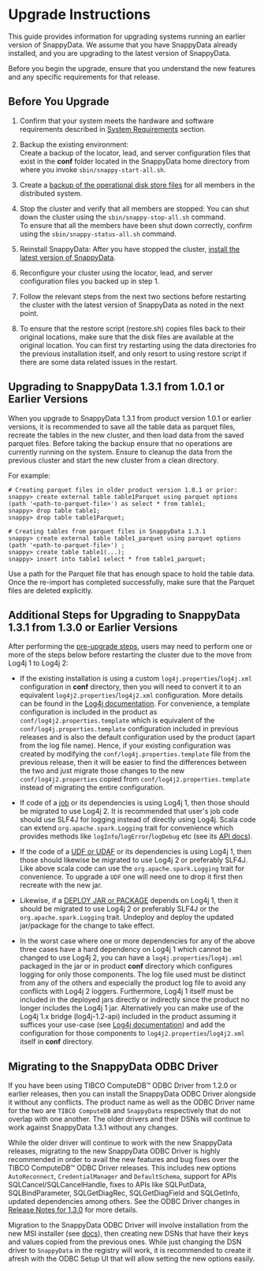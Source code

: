 # Upgrade Instructions

This guide provides information for upgrading systems running an earlier version of SnappyData. We assume that you have SnappyData already installed, and you are upgrading to the latest version of SnappyData.

Before you begin the upgrade, ensure that you understand the new features and any specific requirements for that release.

<a id="pre-upgrade-steps"></a>
## Before You Upgrade

1. Confirm that your system meets the hardware and software requirements described in [System Requirements](../install/system_requirements.md) section.

2. Backup the existing environment: </br>Create a backup of the locator, lead, and server configuration files that
   exist in the **conf** folder located in the SnappyData home directory from where you invoke `sbin/snappy-start-all.sh`.

3. Create a [backup of the operational disk store files](../reference/command_line_utilities/store-backup.md) for all
   members in the distributed system.

4. Stop the cluster and verify that all members are stopped: You can shut down the cluster using the `sbin/snappy-stop-all.sh` command. </br>To ensure that all the members have been shut down correctly, confirm using the `sbin/snappy-status-all.sh` command.

5. Reinstall SnappyData: After you have stopped the cluster, [install the latest version of SnappyData](../install/index.md).

6. Reconfigure your cluster using the locator, lead, and server configuration files you backed up in step 1.

7. Follow the relevant steps from the next two sections before restarting the cluster with the latest version of
   SnappyData as noted in the next point.

8. To ensure that the restore script (restore.sh) copies files back to their original locations, make sure that the
   disk files are available at the original location. You can first try restarting using the data directories fro
   the previous installation itself, and only resort to using restore script if there are some data related issues
   in the restart.


## Upgrading to SnappyData 1.3.1 from 1.0.1 or Earlier Versions

When you upgrade to SnappyData 1.3.1 from product version 1.0.1 or earlier versions, it is recommended to save all the table data as parquet files, recreate the tables in the new cluster, and then load data from the saved parquet files. Before taking the backup ensure that no operations are currently running on the system. Ensure to cleanup the data from the previous cluster and start the new cluster from a clean directory.

For example:

```
# Creating parquet files in older product version 1.0.1 or prior:
snappy> create external table table1Parquet using parquet options (path '<path-to-parquet-file>') as select * from table1;
snappy> drop table table1;
snappy> drop table table1Parquet;

# Creating tables from parquet files in SnappyData 1.3.1
snappy> create external table table1_parquet using parquet options (path '<path-to-parquet-file>') ;
snappy> create table table1(...);
snappy> insert into table1 select * from table1_parquet;
```
Use a path for the Parquet file that has enough space to hold the table data. Once the re-import has completed successfully, make sure that the Parquet files are deleted explicitly.


<a id="upgrade-from-1.3.0-or-older"></a>
## Additional Steps for Upgrading to SnappyData 1.3.1 from 1.3.0 or Earlier Versions

After performing the [pre-upgrade steps](#pre-upgrade-steps), users may need to perform one or more of the steps
below before restarting the cluster due to the move from Log4j 1 to Log4j 2:

* If the existing installation is using a custom `log4j.properties`/`log4j.xml` configuration in **conf**
  directory, then you will need to convert it to an equivalent `log4j2.properties`/`log4j2.xml` configuration.
  More details can be found in the [Log4j documentation](https://logging.apache.org/log4j/2.x/manual/migration.html).
  For convenience, a template configuration is included in the product as `conf/log4j2.properties.template`
  which is equivalent of the `conf/log4j.properties.template` configuration included in previous releases
  and is also the default configuration used by the product (apart from the log file name).
  Hence, if your existing configuration was created by modifying the `conf/log4j.properties.template` file
  from the previous release, then it will be easier to find the differences between the two and just migrate
  those changes to the new `conf/log4j2.properties` copied from `conf/log4j2.properties.template` instead of
  migrating the entire configuration.

* If code of a [job](../programming_guide/snappydata_jobs.md) or its dependencies is using Log4j 1,
  then those should be migrated to use Log4j 2. It is recommended that user's job code should use SLF4J
  for logging instead of directly using Log4j. Scala code can extend `org.apache.spark.Logging` trait
  for convenience which provides methods like `logInfo`/`logError`/`logDebug` etc (see its
    [API docs](../apidocs/index.html#org.apache.spark.Logging)).

* If the code of a [UDF or UDAF](../programming_guide/udf_and_udaf.md) or its dependencies is using Log4j 1,
  then those should likewise be migrated to use Log4j 2 or preferably SLF4J. Like above scala code can use
  the `org.apache.spark.Logging` trait for convenience. To upgrade a `UDF` one will need one to drop it first
  then recreate with the new jar.

* Likewise, if a [DEPLOY JAR or PACKAGE](../reference/sql_reference/deploy.md) depends on Log4j 1,
  then it should be migrated to use Log4j 2 or preferably SLF4J or the `org.apache.spark.Logging` trait.
  Undeploy and deploy the updated jar/package for the change to take effect.

* In the worst case where one or more dependencies for any of the above three cases have a hard dependency on
  Log4j 1 which cannot be changed to use Log4j 2, you can have a `log4j.properties`/`log4j.xml` packaged in
  the jar or in product **conf** directory which configures logging for only those components. The log file
  used must be distinct from any of the others and especially the product log file to avoid any conflicts with
  Log4j 2 loggers. Furthermore, Log4j 1 itself must be included in the deployed jars directly or indirectly
  since the product no longer includes the Log4j 1 jar. Alternatively you can make use of the Log4j 1.x bridge
  (log4j-1.2-api) included in the product assuming it suffices your use-case (see
  [Log4j documentation](https://logging.apache.org/log4j/2.x/manual/migration.html)) and add the configuration
  for those components to `log4j2.properties`/`log4j2.xml` itself in **conf** directory.


## Migrating to the SnappyData ODBC Driver

If you have been using TIBCO ComputeDB™ ODBC Driver from 1.2.0 or earlier releases, then you can install the
SnappyData ODBC Driver alongside it without any conflicts. The product name as well as the ODBC Driver name
for the two are `TIBCO ComputeDB` and `SnappyData` respectively that do not overlap with one another.
The older drivers and their DSNs will continue to work against SnappyData 1.3.1 without any changes.

While the older driver will continue to work with the new SnappyData releases, migrating to the new SnappyData
ODBC Driver is highly recommended in order to avail the new features and bug fixes over the TIBCO ComputeDB™ ODBC
Driver releases. This includes new options `AutoReconnect`, `CredentialManager` and `DefaultSchema`, support for
APIs SQLCancel/SQLCancelHandle, fixes to APIs like SQLPutData, SQLBindParameter, SQLGetDiagRec, SQLGetDiagField
and SQLGetInfo, updated dependencies among others. See the ODBC Driver changes in
[Release Notes for 1.3.0](https://tibcosoftware.github.io/snappydata/1.3.0/release_notes/release_notes/#odbc-driver)
for more details.

Migration to the SnappyData ODBC Driver will involve installation from the new MSI installer
(see [docs](../howto/connect_using_odbc_driver.md)), then creating new DSNs that have their keys and values
copied from the previous ones. While just changing the DSN driver to `SnappyData` in the registry will work,
it is recommended to create it afresh with the ODBC Setup UI that will allow setting the new options easily.

